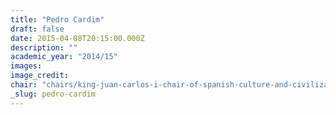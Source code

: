 ```yaml
---
title: "Pedro Cardim"
draft: false
date: 2015-04-08T20:15:00.000Z
description: ""
academic_year: "2014/15"
images:
image_credit:
chair: "chairs/king-juan-carlos-i-chair-of-spanish-culture-and-civilization.md"
_slug: pedro-cardim
---
```


